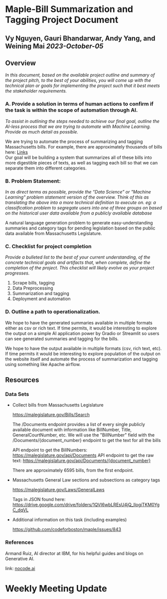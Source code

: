 # Maple-Bill Summarization and Tagging Project Document

## Vy Nguyen, Gauri Bhandarwar, Andy Yang, and Weining Mai *2023-October-05*

## Overview

*In this document, based on the available project outline and summary of the project pitch, to the best of your abilities, you will come up with the technical plan or goals for implementing the project such that it best meets the stakeholder requirements.*

### A. Provide a solution in terms of human actions to confirm if the task is within the scope of automation through AI.

*To assist in outlining the steps needed to achieve our final goal, outline the AI-less process that we are trying to automate with Machine Learning. Provide as much detail as possible.*

We are trying to automate the process of summarizing and tagging Massachusetts bills. For example, there are approximately thousands of bills here: [Links](https://malegislature.gov/Bills/Search)\
Our goal will be building a system that summarizes all of these bills into more digestible pieces of texts, as well as tagging each bill so that we can separate them into different categories.

### B. Problem Statement:

*In as direct terms as possible, provide the “Data Science” or "Machine Learning" problem statement version of the overview. Think of this as translating the above into a more technical definition to execute on. eg: a classification problem to segregate users into one of three groups on based on the historical user data available from a publicly available database*

A natural language generation problem to generate easy-understanding summaries and category tags for pending legislation based on the public data available from Massachusetts Legislature.

### C. Checklist for project completion

*Provide a bulleted list to the best of your current understanding, of the concrete technical goals and artifacts that, when complete, define the completion of the project. This checklist will likely evolve as your project progresses.*

1. Scrape bills, tagging
2. Data Preprocessing
3. Summarization and tagging
4. Deployment and automation

### D. Outline a path to operationalization.

We hope to have the generated summaries available in multiple formats either as csv or rich text. If time permits, it would be interesting to explore the output on a simple AI application power by Gradio or Streamlit so users can see generated summaries and tagging for the bills.

We hope to have the output available in multiple formats (csv, rich text, etc). If time permits it would be interesting to explore population of the output on the website itself and automate the process of summarization and tagging using something like Apache airflow.

## Resources

### Data Sets

- Collect bills from Massachusetts Legislature
    
    https://malegislature.gov/Bills/Search

    The /Documents endpoint provides a list of every single publicly available document with information like BillNumber, Title, GeneralCourtNumber, etc. We will use the "BillNumber" field with the /Documents/{document_number} endpoint to get the text for all the bills
    
    API endpoint to get the BillNumbers: https://malegislature.gov/api/Documents
    API endpoint to get the raw text: https://malegislature.gov/api/Documents/{document_number}

  There are approximately 6595 bills, from the first endpoint.
    
- Massachusetts General Law sections and subsections as category tags
    
    https://malegislature.gov/Laws/GeneralLaws
    
    Tags in JSON found here: https://drive.google.com/drive/folders/1QVI6wbLREsU4jQ_llogiTKM0YgC_dqVL
    
- Additional information on this task (including examples)
    
    https://github.com/codeforboston/maple/issues/843
    

### References

Armand Ruiz, AI director at IBM, for his helpful guides and blogs on Generative AI.

link: [nocode.ai](http://nocode.ai)

# Weekly Meeting Update
